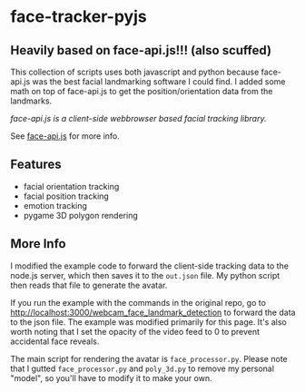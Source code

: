 # face-tracker-pyjs
## Heavily based on face-api.js!!! (also scuffed)

This collection of scripts uses both javascript and python because face-api.js was the best facial landmarking software I could find. I added some math on top of face-api.js to get the position/orientation data from the landmarks.

*face-api.js is a client-side webbrowser based facial tracking library.*

See [face-api.js](https://github.com/justadudewhohacks/face-api.js) for more info.

## Features
- facial orientation tracking
- facial position tracking
- emotion tracking
- pygame 3D polygon rendering

## More Info

I modified the example code to forward the client-side tracking data to the node.js server, which then saves it to the `out.json` file. My python script then reads that file to generate the avatar.

If you run the example with the commands in the original repo, go to [http://localhost:3000/webcam_face_landmark_detection](http://localhost:3000/webcam_face_landmark_detection) to forward the data to the json file. The example was modified primarily for this page. It's also worth noting that I set the opacity of the video feed to 0 to prevent accidental face reveals.

The main script for rendering the avatar is `face_processor.py`. Please note that I gutted `face_processor.py` and `poly_3d.py` to remove my personal "model", so you'll have to modify it to make your own.
